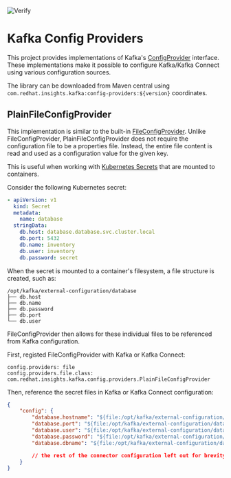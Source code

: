 ![Verify](https://github.com/RedHatInsights/kafka-config-providers/workflows/Verify/badge.svg)

# Kafka Config Providers

This project provides implementations of Kafka's [ConfigProvider](https://kafka.apache.org/27/javadoc/org/apache/kafka/common/config/provider/ConfigProvider.html) interface.
These implementations make it possible to configure Kafka/Kafka Connect using various configuration sources.

The library can be downloaded from Maven central using `com.redhat.insights.kafka:config-providers:${version}` coordinates.

## PlainFileConfigProvider

This implementation is similar to the built-in [FileConfigProvider](https://kafka.apache.org/27/javadoc/org/apache/kafka/common/config/provider/FileConfigProvider.html).
Unlike FileConfigProvider, PlainFileConfigProvider does not require the configuration file to be a properties file.
Instead, the entire file content is read and used as a configuration value for the given key.

This is useful when working with [Kubernetes Secrets](https://kubernetes.io/docs/concepts/configuration/secret/) that are mounted to containers.

Consider the following Kubernetes secret:

```yaml
- apiVersion: v1
  kind: Secret
  metadata:
    name: database
  stringData:
    db.host: database.database.svc.cluster.local
    db.port: 5432
    db.name: inventory
    db.user: inventory
    db.password: secret
```

When the secret is mounted to a container's filesystem, a file structure is created, such as:

```shell
/opt/kafka/external-configuration/database
├── db.host
├── db.name
├── db.password
├── db.port
└── db.user
```

FileConfigProvider then allows for these individual files to be referenced from Kafka configuration.

First, registed FileConfigProvider with Kafka or Kafka Connect:

```properties
config.providers: file
config.providers.file.class: com.redhat.insights.kafka.config.providers.PlainFileConfigProvider
```

Then, reference the secret files in Kafka or Kafka Connect configuration:

```json
{
    "config": {
        "database.hostname": "${file:/opt/kafka/external-configuration/database/db.host}",
        "database.port": "${file:/opt/kafka/external-configuration/database/db.port}",
        "database.user": "${file:/opt/kafka/external-configuration/database/db.user}",
        "database.password": "${file:/opt/kafka/external-configuration/database/db.password}",
        "database.dbname": "${file:/opt/kafka/external-configuration/database/db.name}"

        // the rest of the connector configuration left out for brevity
    }
}
```
